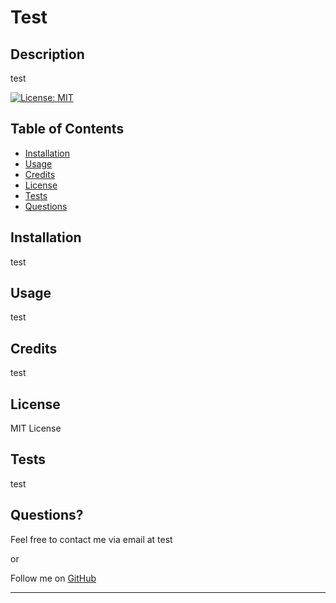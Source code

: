# Test

## Description

test

[![License: MIT](https://img.shields.io/badge/License-MIT-yellow.svg)](https://opensource.org/licenses/MIT)

## Table of Contents

- [Installation](#installation)
- [Usage](#usage)
- [Credits](#credits)
- [License](#license)
- [Tests](#tests)
- [Questions](#questions)

## Installation

test

## Usage

test

## Credits

test

## License

MIT License

## Tests

test

## Questions?

Feel free to contact me via email at test

or

Follow me on [GitHub](https://github.com/test)

---

